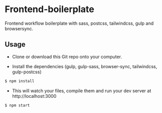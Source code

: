 # Frontend-boilerplate

Frontend workflow boilerplate with sass, postcss, tailwindcss, gulp and browsersync.

## Usage

- Clone or download this Git repo onto your computer.

* Install the dependencies (gulp, gulp-sass, browser-sync, tailwindcss, gulp-postcss)

```sh
$ npm install
```

- This will watch your files, compile them and run your dev server at http://localhost:3000

```sh
$ npm start
```
